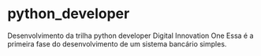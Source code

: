 # python_developer
Desenvolvimento da trilha python developer Digital Innovation One
Essa é a primeira fase do desenvolvimento de um sistema bancário simples.
